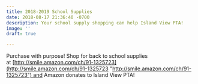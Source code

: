 ```yaml
---
title: 2018-2019 School Supplies
date: 2018-08-17 21:36:40 -0700
description: Your school supply shopping can help Island View PTA!
image: ''
draft: true

---
```

Purchase with purpose!  Shop for back to school supplies at [http://smile.amazon.com/ch/91-1325723](http://smile.amazon.com/ch/91-1325723 "http://smile.amazon.com/ch/91-1325723") and Amazon donates to Island View PTA!